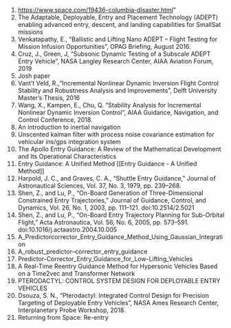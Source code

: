 1. https://www.space.com/19436-columbia-disaster.html"
2. The Adaptable, Deployable, Entry and Placement Technology (ADEPT) enabling advanced entry, descent, and landing capabilities for SmallSat missions
3. Venkatapathy, E., “Ballistic and Lifting Nano ADEPT – Flight Testing for Mission Infusion Opportunities”, OPAG Briefing, August 2016.
4. Cruz, J., Green, J, “Subsonic Dynamic Testing of a Subscale ADEPT Entry Vehicle”, NASA Langley Research Center, AIAA Aviation Forum, 2019
5. Josh paper
6. Vant’t Veld, R.,“Incremental Nonlinear Dynamic Inversion Flight Control Stability and Robustness Analysis and Improvements”, Delft University Master’s Thesis, 2016
7. Wang, X., Kampen, E., Chu, Q. “Stability Analysis for Incremental Nonlinear Dynamic Inversion Control”, AIAA Guidance, Navigation, and Control Conference, 2018.
8.  An introduction to inertial navigation
9.  Unscented kalman filter with process noise covariance estimation for vehicular ins/gps integration system
10.  The Apollo Entry Guidance: A Review of the Mathematical Development and Its Operational Characteristics
11.  Entry Guidance: A Unified Method [[Entry Guidance - A Unified Method]]
12. Harpold, J. C., and Graves, C. A., “Shuttle Entry Guidance,” Journal of Astronautical Sciences, Vol. 37, No. 3, 1979, pp. 239–268.
13. Shen, Z., and Lu, P., “On-Board Generation of Three-Dimensional Constrained Entry Trajectories,” Journal of Guidance, Control, and Dynamics, Vol. 26, No. 1, 2003, pp. 111–121. doi:10.2514/2.5021
14. Shen, Z., and Lu, P., “On-Board Entry Trajectory Planning for Sub-Orbital Flight,” Acta Astronautica, Vol. 56, No. 6, 2005, pp. 573–591. doi:10.1016/j.actaastro.2004.10.005
15. A_Predictorcorrector_Entry_Guidance_Method_Using_Gaussian_Integration
16. A_robust_predictor–corrector_entry_guidance
17. Predictor-Corrector_Entry_Guidance_for_Low-Lifting_Vehicles
18. A Real-Time Reentry Guidance Method for Hypersonic Vehicles Based on a Time2vec and Transformer Network
19. PTERODACTYL: CONTROL SYSTEM DESIGN FOR DEPLOYABLE ENTRY VEHICLES
20.  Dsouza, S. N., “Pterodactyl: Integrated Control Design for Precision Targeting of Deployable Entry Vehicles”, NASA Ames Research Center, Interplanetary Probe Workshop, 2018.
21. Returning from Space: Re-entry